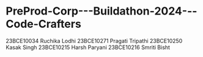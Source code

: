 # PreProd-Corp---Buildathon-2024---Code-Crafters
23BCE10034 Ruchika Lodhi 
23BCE10271 Pragati Tripathi
23BCE10250 Kasak Singh 
23BCE10215 Harsh Paryani 
23BCE10216 Smriti Bisht
